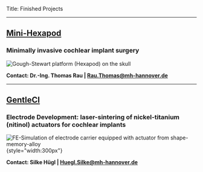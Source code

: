 Title: Finished Projects


---
## [Mini-Hexapod](projects/99_finished/hexapod.html)

### Minimally invasive cochlear implant surgery

![Gough-Stewart platform (Hexapod) on the skull](projects/99_finished/hexapod/hexapod_v02.png)

**Contact: Dr.-Ing. Thomas Rau | Rau.Thomas@mh-hannover.de**


---
## [GentleCI](projects/99_finished/gentleci.html)

### Electrode Development: laser-sintering of nickel-titanium (nitinol) actuators for cochlear implants

![FE-Simulation of electrode carrier equipped with actuator from shape-memory-alloy](projects/99_finished/gentleci/gentleci1.png){style="width:300px"}

**Contact: Silke Hügl | Huegl.Silke@mh-hannover.de**